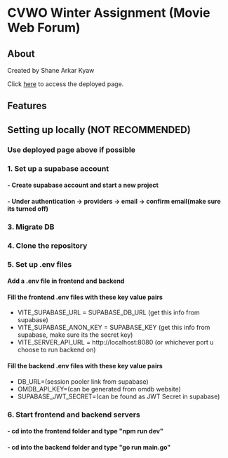 # CVWO Winter Assignment (Movie Web Forum)

## About
Created by Shane Arkar Kyaw

Click [here](https://cvwo-assignment-c89r.onrender.com/) to access the deployed page.

## Features

## Setting up locally (NOT RECOMMENDED)
### Use deployed page above if possible
### 1. Set up a supabase account 
#### - Create supabase account and start a new project
#### - Under authentication -> providers -> email -> confirm email(make sure its turned off)
### 3. Migrate DB
### 4. Clone the repository
### 5. Set up .env files
#### Add a .env file in frontend and backend
#### Fill the frontend .env files with these key value pairs
- VITE_SUPABASE_URL = SUPABASE_DB_URL (get this info from supabase)
- VITE_SUPABASE_ANON_KEY = SUPABASE_KEY (get this info from supabase, make sure its the secret key)
- VITE_SERVER_API_URL = http://localhost:8080 (or whichever port u choose to run backend on)
#### Fill the backend .env files with these key value pairs
- DB_URL=(session pooler link from supabase)
- OMDB_API_KEY=(can be generated from omdb website)
- SUPABASE_JWT_SECRET=(can be found as JWT Secret in supabase)
### 6. Start frontend and backend servers
#### - cd into the frontend folder and type "npm run dev"
#### - cd into the backend folder and type "go run main.go"

